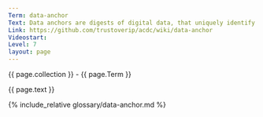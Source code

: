 ```yaml
---
Term: data-anchor
Text: Data anchors are digests of digital data, that uniquely identify this data
Link: https://github.com/trustoverip/acdc/wiki/data-anchor
Videostart: 
Level: 7
layout: page
---
```


{{ page.collection }} - {{ page.Term }}

   {{ page.text }}

{% include_relative glossary/data-anchor.md %}
